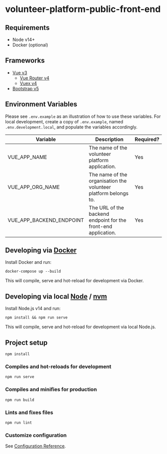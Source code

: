 # volunteer-platform-public-front-end

## Requirements

* Node v14+
* Docker (optional)

## Frameworks

* [Vue v3](https://v3.vuejs.org/guide/introduction.html)
  * [Vue Router v4](https://next.router.vuejs.org/guide/)
  * [Vuex v4](https://next.vuex.vuejs.org/)
* [Bootstrap v5](https://getbootstrap.com/docs/5.0/getting-started/introduction/)

## Environment Variables

Please see `.env.example` as an illustration of how to use these variables. For
local development, create a copy of `.env.example`, named `.env.development.local`,
and populate the variables accordingly.

| Variable                 | Description                                                     | Required?  |
| ------------------------ | --------------------------------------------------------------- | ---------- |
| VUE_APP_NAME             | The name of the volunteer platform application.                 | Yes        |
| VUE_APP_ORG_NAME         | The name of the organisation the volunteer platform belongs to. | Yes        |
| VUE_APP_BACKEND_ENDPOINT | The URL of the backend endpoint for the front-end application.  | Yes        |

## Developing via [Docker](https://www.docker.com/get-started/)

Install Docker and run:

```
docker-compose up --build
```

This will compile, serve and hot-reload for development via Docker.

## Developing via local [Node](https://nodejs.org/) / [nvm](https://github.com/nvm-sh/nvm/)

Install Node.js v14 and run:

```
npm install && npm run serve
```

This will compile, serve and hot-reload for development via local Node.js.

## Project setup
```
npm install
```

### Compiles and hot-reloads for development
```
npm run serve
```

### Compiles and minifies for production
```
npm run build
```

### Lints and fixes files
```
npm run lint
```

### Customize configuration
See [Configuration Reference](https://cli.vuejs.org/config/).
